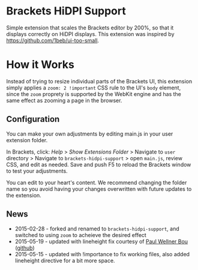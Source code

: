 # Brackets HiDPI Support

Simple extension that scales the Brackets editor by 200%, so that it displays correctly on HiDPI displays. This extension was inspired by https://github.com/1beb/ui-too-small.

# How it Works

Instead of trying to resize individual parts of the Brackets UI, this extension simply applies a `zoom: 2 !important` CSS rule to the UI's `body` element, since the `zoom` proprety is supported by the WebKit engine and has the same effect as zooming a page in the browser.

## Configuration

You can make your own adjustments by editing main.js in your user extension folder.

In Brackets, click: _Help_ > _Show Extensions Folder_ > Navigate to `user` directory > Navigate to `brackets-hidpi-support` > open `main.js`, review CSS, and edit as needed. Save and push F5 to reload the Brackets window to test your adjustments.

You can edit to your heart's content. We recommend changing the folder name so you avoid having your changes overwritten with future updates to the extension.

## News

* 2015-02-28 - forked and renamed to `brackets-hidpi-support`, and switched to using `zoom` to acheieve the desired effect
* 2015-05-19 - updated with lineheight fix courtesy of [Paul Wellner Bou](http://paul.wellnerbou.de/) ([github](https://github.com/paulwellnerbou))
* 2015-05-15 - updated with !importance to fix working files, also added lineheight directive for a bit more space.
